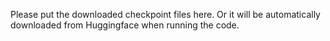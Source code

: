 Please put the downloaded checkpoint files here. Or it will be automatically downloaded from Huggingface when running the code.